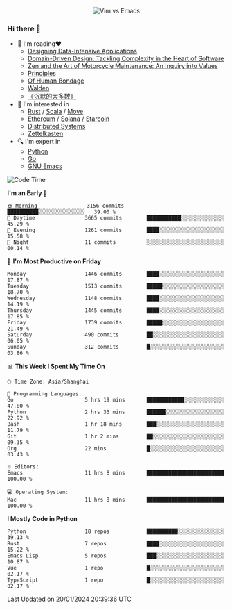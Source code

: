 <p align="center">
    <img src="https://gist.githubusercontent.com/coldnight/e696baffb094e71c96cb302118878eae/raw/40ea5053a6f66cc65f90f437e4173497da225958/banner.gif" alt="Vim vs Emacs" />
</p>

### Hi there 👋

- 📖 I'm reading❤️
    + [Designing Data-Intensive Applications](https://www.oreilly.com/library/view/designing-data-intensive-applications/9781491903063/)
    + [Domain-Driven Design: Tackling Complexity in the Heart of Software](https://www.dddcommunity.org/book/evans_2003/)
    + [Zen and the Art of Motorcycle Maintenance: An Inquiry into Values](https://en.wikipedia.org/wiki/Zen_and_the_Art_of_Motorcycle_Maintenance)
    + [Principles](https://www.principles.com/)
    + [Of Human Bondage](https://en.wikipedia.org/wiki/Of_Human_Bondage)
    + [Walden](https://en.wikipedia.org/wiki/Walden)
    + [《沉默的大多数》](https://en.wikipedia.org/wiki/Silent_majority)
- 🌱 I'm interested in
    + [Rust](https://www.rust-lang.org/) / [Scala](https://www.scala-lang.org/) / [Move](https://github.com/move-language/move/)
    + [Ethereum](https://ethereum.org/en/) / [Solana](https://solana.com/) / [Starcoin](https://github.com/starcoinorg/starcoin)
	+ [Distributed Systems](https://www.linuxzen.com/notes/topics/20200320174417_%E5%88%86%E5%B8%83%E5%BC%8F/)
	+ [Zettelkasten](https://www.linuxzen.com/notes/notes/20220120080920-slip_box/)
- 🔍 I'm expert in
    + [Python](https://www.python.org/)
    + [Go](https://go.dev/)
    + [GNU Emacs](https://www.gnu.org/software/emacs/)

<!--START_SECTION:waka-->
![Code Time](http://img.shields.io/badge/Code%20Time-2%2C624%20hrs%2046%20mins-blue)

**I'm an Early 🐤** 

```text
🌞 Morning                3156 commits        ██████████░░░░░░░░░░░░░░░   39.00 % 
🌆 Daytime                3665 commits        ███████████░░░░░░░░░░░░░░   45.29 % 
🌃 Evening                1261 commits        ████░░░░░░░░░░░░░░░░░░░░░   15.58 % 
🌙 Night                  11 commits          ░░░░░░░░░░░░░░░░░░░░░░░░░   00.14 % 
```
📅 **I'm Most Productive on Friday** 

```text
Monday                   1446 commits        ████░░░░░░░░░░░░░░░░░░░░░   17.87 % 
Tuesday                  1513 commits        █████░░░░░░░░░░░░░░░░░░░░   18.70 % 
Wednesday                1148 commits        ████░░░░░░░░░░░░░░░░░░░░░   14.19 % 
Thursday                 1445 commits        ████░░░░░░░░░░░░░░░░░░░░░   17.85 % 
Friday                   1739 commits        █████░░░░░░░░░░░░░░░░░░░░   21.49 % 
Saturday                 490 commits         ██░░░░░░░░░░░░░░░░░░░░░░░   06.05 % 
Sunday                   312 commits         █░░░░░░░░░░░░░░░░░░░░░░░░   03.86 % 
```


📊 **This Week I Spent My Time On** 

```text
🕑︎ Time Zone: Asia/Shanghai

💬 Programming Languages: 
Go                       5 hrs 19 mins       ████████████░░░░░░░░░░░░░   47.80 % 
Python                   2 hrs 33 mins       ██████░░░░░░░░░░░░░░░░░░░   22.92 % 
Bash                     1 hr 18 mins        ███░░░░░░░░░░░░░░░░░░░░░░   11.79 % 
Git                      1 hr 2 mins         ██░░░░░░░░░░░░░░░░░░░░░░░   09.35 % 
Org                      22 mins             █░░░░░░░░░░░░░░░░░░░░░░░░   03.43 % 

🔥 Editors: 
Emacs                    11 hrs 8 mins       █████████████████████████   100.00 % 

💻 Operating System: 
Mac                      11 hrs 8 mins       █████████████████████████   100.00 % 
```

**I Mostly Code in Python** 

```text
Python                   18 repos            ██████████░░░░░░░░░░░░░░░   39.13 % 
Rust                     7 repos             ████░░░░░░░░░░░░░░░░░░░░░   15.22 % 
Emacs Lisp               5 repos             ███░░░░░░░░░░░░░░░░░░░░░░   10.87 % 
Vue                      1 repo              █░░░░░░░░░░░░░░░░░░░░░░░░   02.17 % 
TypeScript               1 repo              █░░░░░░░░░░░░░░░░░░░░░░░░   02.17 % 
```




 Last Updated on 20/01/2024 20:39:36 UTC
<!--END_SECTION:waka-->

